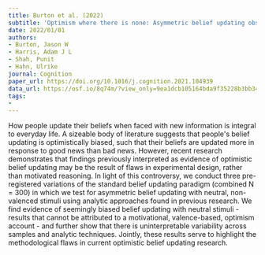 ```yaml
---
title: Burton et al. (2022)
subtitle: 'Optimism where there is none: Asymmetric belief updating observed with valence-neutral life events'
date: 2022/01/01
authors:
- Burton, Jason W
- Harris, Adam J L
- Shah, Punit
- Hahn, Ulrike
journal: Cognition
paper_url: https://doi.org/10.1016/j.cognition.2021.104939
data_url: https://osf.io/8q74m/?view_only=9ea1dcb105164bda9f35228b3bb3495c
tags:
- 
---
```


How people update their beliefs when faced with new information is integral to everyday life. A sizeable body of literature suggests that people's belief updating is optimistically biased, such that their beliefs are updated more in response to good news than bad news. However, recent research demonstrates that findings previously interpreted as evidence of optimistic belief updating may be the result of flaws in experimental design, rather than motivated reasoning. In light of this controversy, we conduct three pre-registered variations of the standard belief updating paradigm (combined N = 300) in which we test for asymmetric belief updating with neutral, non-valenced stimuli using analytic approaches found in previous research. We find evidence of seemingly biased belief updating with neutral stimuli - results that cannot be attributed to a motivational, valence-based, optimism account - and further show that there is uninterpretable variability across samples and analytic techniques. Jointly, these results serve to highlight the methodological flaws in current optimistic belief updating research.
